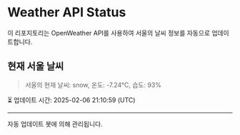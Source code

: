 
# Weather API Status

이 리포지토리는 OpenWeather API를 사용하여 서울의 날씨 정보를 자동으로 업데이트합니다.

## 현재 서울 날씨
> 서울의 현재 날씨: snow, 온도: -7.24°C, 습도: 93%

⏳ 업데이트 시간: 2025-02-06 21:10:59 (UTC)

---
자동 업데이트 봇에 의해 관리됩니다.
